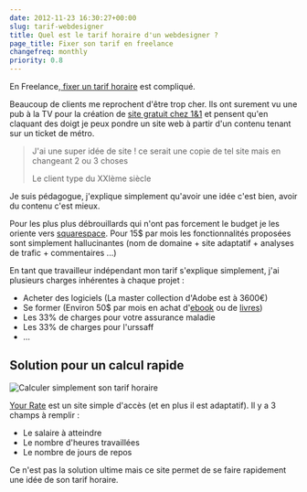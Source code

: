 ```yaml
---
date: 2012-11-23 16:30:27+00:00
slug: tarif-webdesigner
title: Quel est le tarif horaire d'un webdesigner ?
page_title: Fixer son tarif en freelance
changefreq: monthly
priority: 0.8
---
```


En Freelance,[ fixer un tarif horaire](http://davidleuliette.com/wordPress/bookmarks/how-to-etablir-un-devis-fixer-ses-tarifs-en-freelance/) est compliqué.

Beaucoup de clients me reprochent d'être trop cher.
Ils ont surement vu une pub à la TV pour la création de [site gratuit chez 1&1](http://siteweb.1and1.fr/?linkId=AC:default.ct.tab.mywebsite.business&ucuoId=PUAC:default.WH.FR-20121123110049-DADD8F3DD0360B8DB9330779E136A072.TCpfix146a&ac=OM.FR.FRd13K41345T7073a) et pensent qu'en claquant des doigt je peux pondre un site web à partir d'un contenu tenant sur un ticket de métro.

> J'ai une super idée de site ! ce serait une copie de tel site mais en changeant 2 ou 3 choses
>
> Le client type du XXIème siècle

Je suis pédagogue, j'explique simplement qu'avoir une idée c'est bien, avoir du contenu c'est mieux.

Pour les plus plus débrouillards qui n'ont pas forcement le budget je les oriente vers [squarespace](http://www.squarespace.com/). Pour 15$ par mois les fonctionnalités proposées sont simplement hallucinantes (nom de domaine + site adaptatif + analyses de trafic + commentaires ...)

En tant que travailleur indépendant mon tarif s'explique simplement, j'ai plusieurs charges inhérentes à chaque projet :

* Acheter des logiciels  (La master collection d'Adobe est à 3600€)
* Se former (Environ 50$ par mois en achat d'[ebook](http://products.sitepoint.com/) ou de [livres](https://shop.smashingmagazine.com/))
* Les 33% de charges pour votre assurance maladie
* Les 33% de charges pour l'urssaff
* ...


## Solution pour un calcul rapide


![Calculer simplement son tarif horaire](http://davidleuliette.com/wordPress/wp-content/uploads/2012/11/rate.png)

[Your Rate](http://www.yourrate.co/) est un site simple d'accès (et en plus il est adaptatif).
Il y a 3 champs à remplir :

* Le salaire à atteindre
* Le nombre d'heures travaillées
* Le nombre de jours de repos


Ce n'est pas la solution ultime mais ce site permet de se faire rapidement une idée de son tarif horaire.
